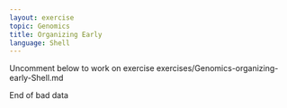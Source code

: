 ```yaml
---
layout: exercise
topic: Genomics
title: Organizing Early
language: Shell
---
```

Uncomment below to work on exercise
exercises/Genomics-organizing-early-Shell.md

<!--

![bad]({{ site.baseurl }}/fig/2_datasheet_example.jpg)
Organizing Early

-->
End of bad data
